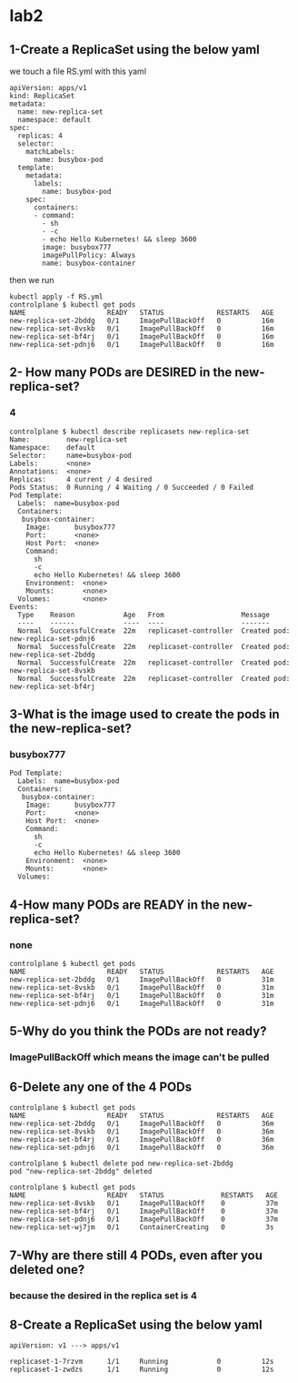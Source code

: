 # lab2
## 1-Create a ReplicaSet using the below yaml
we touch a file RS.yml with this yaml
```
apiVersion: apps/v1
kind: ReplicaSet
metadata:
  name: new-replica-set
  namespace: default
spec:
  replicas: 4
  selector:
    matchLabels:
      name: busybox-pod
  template:
    metadata:
      labels:
        name: busybox-pod
    spec:
      containers:
      - command:
        - sh
        - -c
        - echo Hello Kubernetes! && sleep 3600
        image: busybox777
        imagePullPolicy: Always
        name: busybox-container 
```
then we run 
```
kubectl apply -f RS.yml 
controlplane $ kubectl get pods
NAME                    READY   STATUS             RESTARTS   AGE
new-replica-set-2bddg   0/1     ImagePullBackOff   0          16m
new-replica-set-8vskb   0/1     ImagePullBackOff   0          16m
new-replica-set-bf4rj   0/1     ImagePullBackOff   0          16m
new-replica-set-pdnj6   0/1     ImagePullBackOff   0          16m
```
## 2- How many PODs are DESIRED in the new-replica-set?
### 4
```
controlplane $ kubectl describe replicasets new-replica-set 
Name:         new-replica-set
Namespace:    default
Selector:     name=busybox-pod
Labels:       <none>
Annotations:  <none>
Replicas:     4 current / 4 desired
Pods Status:  0 Running / 4 Waiting / 0 Succeeded / 0 Failed
Pod Template:
  Labels:  name=busybox-pod
  Containers:
   busybox-container:
    Image:      busybox777
    Port:       <none>
    Host Port:  <none>
    Command:
      sh
      -c
      echo Hello Kubernetes! && sleep 3600
    Environment:  <none>
    Mounts:       <none>
  Volumes:        <none>
Events:
  Type    Reason            Age   From                   Message
  ----    ------            ----  ----                   -------
  Normal  SuccessfulCreate  22m   replicaset-controller  Created pod: new-replica-set-pdnj6
  Normal  SuccessfulCreate  22m   replicaset-controller  Created pod: new-replica-set-2bddg
  Normal  SuccessfulCreate  22m   replicaset-controller  Created pod: new-replica-set-8vskb
  Normal  SuccessfulCreate  22m   replicaset-controller  Created pod: new-replica-set-bf4rj
```
## 3-What is the image used to create the pods in the new-replica-set?
### busybox777
```
Pod Template:
  Labels:  name=busybox-pod
  Containers:
   busybox-container:
    Image:      busybox777
    Port:       <none>
    Host Port:  <none>
    Command:
      sh
      -c
      echo Hello Kubernetes! && sleep 3600
    Environment:  <none>
    Mounts:       <none>
  Volumes:
```
## 4-How many PODs are READY in the new-replica-set?  
### none 
```
controlplane $ kubectl get pods
NAME                    READY   STATUS             RESTARTS   AGE
new-replica-set-2bddg   0/1     ImagePullBackOff   0          31m
new-replica-set-8vskb   0/1     ImagePullBackOff   0          31m
new-replica-set-bf4rj   0/1     ImagePullBackOff   0          31m
new-replica-set-pdnj6   0/1     ImagePullBackOff   0          31m
```
## 5-Why do you think the PODs are not ready?
### ImagePullBackOff which means the image can't be pulled 
## 6-Delete any one of the 4 PODs
```
controlplane $ kubectl get pods
NAME                    READY   STATUS             RESTARTS   AGE
new-replica-set-2bddg   0/1     ImagePullBackOff   0          36m
new-replica-set-8vskb   0/1     ImagePullBackOff   0          36m
new-replica-set-bf4rj   0/1     ImagePullBackOff   0          36m
new-replica-set-pdnj6   0/1     ImagePullBackOff   0          36m

controlplane $ kubectl delete pod new-replica-set-2bddg
pod "new-replica-set-2bddg" deleted

controlplane $ kubectl get pods
NAME                    READY   STATUS              RESTARTS   AGE
new-replica-set-8vskb   0/1     ImagePullBackOff    0          37m
new-replica-set-bf4rj   0/1     ImagePullBackOff    0          37m
new-replica-set-pdnj6   0/1     ImagePullBackOff    0          37m
new-replica-set-wj7jm   0/1     ContainerCreating   0          3s
```
## 7-Why are there still 4 PODs, even after you deleted one?
### because the desired in the replica set is 4 
## 8-Create a ReplicaSet using the below yaml
```
apiVersion: v1 ---> apps/v1

replicaset-1-7rzvm      1/1     Running            0          12s
replicaset-1-zwdzs      1/1     Running            0          12s

```